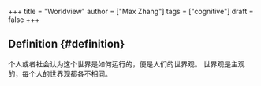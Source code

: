 +++
title = "Worldview"
author = ["Max Zhang"]
tags = ["cognitive"]
draft = false
+++

## Definition {#definition}

个人或者社会认为这个世界是如何运行的，便是人们的世界观。
世界观是主观的，每个人的世界观都各不相同。
